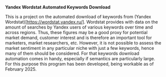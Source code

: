 **Yandex Wordstat Automated Keywords Download**

This is a project on the automated download of keywords from (Yandex Wordstat)[https://wordstat.yandex.ru/]. Wordstat provides with data on the amount of searches by Yandex users of various keywords over time and across regions. Thus, these figures may be a good proxy for potential market demand, customer interest and is therefore an important tool for marketers, market researchers, etc. However, it is not possible to assess the market sentiment in any particular niche with just a few keywords, hence many of them should be considered. For that keywords download automation comes in handy, especially if semantics are particularly large. For this purpose this program has been developed, being workable as of February 2025.
